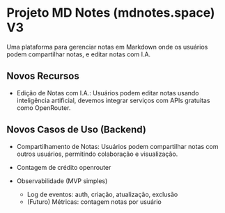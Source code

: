 # Projeto MD Notes (mdnotes.space) V3

Uma plataforma para gerenciar notas em Markdown onde os usuários podem compartilhar notas, e editar notas com I.A.

## Novos Recursos
- Edição de Notas com I.A.: Usuários podem editar notas usando inteligência artificial, devemos integrar serviços com APIs gratuitas como OpenRouter.

## Novos Casos de Uso (Backend)

- Compartilhamento de Notas: Usuários podem compartilhar notas com outros usuários, permitindo colaboração e visualização.

- Contagem de crédito openrouter

- Observabilidade (MVP simples)
  - Log de eventos: auth, criação, atualização, exclusão
  - (Futuro) Métricas: contagem notas por usuário